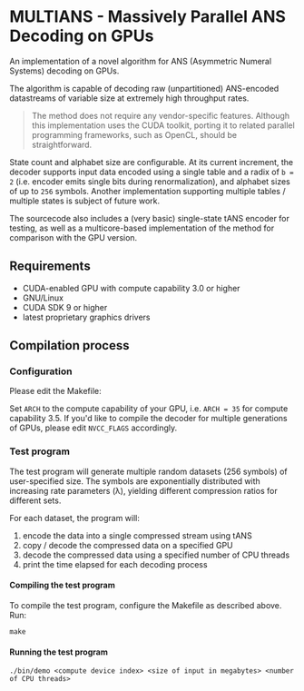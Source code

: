 # MULTIANS - Massively Parallel ANS Decoding on GPUs

An implementation of a novel algorithm for ANS (Asymmetric Numeral Systems) decoding on GPUs.

The algorithm is capable of decoding raw (unpartitioned) ANS-encoded datastreams of variable size at extremely high throughput rates.

> The method does not require any vendor-specific features. Although this implementation uses the CUDA toolkit, porting it to related parallel programming frameworks, such as OpenCL, should be straightforward.

State count and alphabet size are configurable. At its current increment, the decoder supports input data encoded using a single table and a radix of `b = 2` (i.e. encoder emits single bits during renormalization), and alphabet sizes of up to `256` symbols. Another implementation supporting multiple tables / multiple states is subject of future work.

The sourcecode also includes a (very basic) single-state tANS encoder for testing, as well as a multicore-based implementation of the method for comparison with the GPU version.

## Requirements

* CUDA-enabled GPU with compute capability 3.0 or higher
* GNU/Linux
* CUDA SDK 9 or higher
* latest proprietary graphics drivers

## Compilation process

### Configuration

Please edit the Makefile:

Set `ARCH` to the compute capability of your GPU, i.e. `ARCH = 35` for compute capability 3.5. If you'd like to compile the decoder for multiple generations of GPUs, please edit `NVCC_FLAGS` accordingly.

### Test program

The test program will generate multiple random datasets (256 symbols) of user-specified size. The symbols are exponentially distributed with increasing rate parameters (λ), yielding different compression ratios for different sets.

For each dataset, the program will:

1. encode the data into a single compressed stream using tANS
2. copy / decode the compressed data on a specified GPU
3. decode the compressed data using a specified number of CPU threads
4. print the time elapsed for each decoding process

#### Compiling the test program

To compile the test program, configure the Makefile as described above. Run:

`make`

#### Running the test program

`./bin/demo <compute device index> <size of input in megabytes> <number of CPU threads>`
